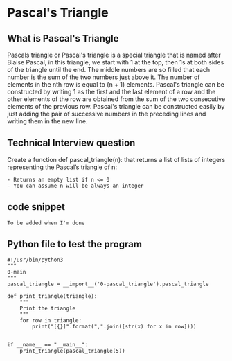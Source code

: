 # Pascal's Triangle

## What is Pascal's Triangle

Pascals triangle or Pascal's triangle is a special triangle that is named after Blaise Pascal, in this triangle, we start with 1 at the top, then 1s at both sides of the triangle until the end. The middle numbers are so filled that each number is the sum of the two numbers just above it. The number of elements in the nth row is equal to (n + 1) elements. Pascal's triangle can be constructed by writing 1 as the first and the last element of a row and the other elements of the row are obtained from the sum of the two consecutive elements of the previous row. Pascal's triangle can be constructed easily by just adding the pair of successive numbers in the preceding lines and writing them in the new line.

## Technical Interview question

Create a function def pascal_triangle(n): that returns a list of lists of integers representing the Pascal’s triangle of n: 
 
    - Returns an empty list if n <= 0 
    - You can assume n will be always an integer 

## code snippet

``` To be added when I'm done ```

## Python file to test the program

```
#!/usr/bin/python3 
""" 
0-main 
""" 
pascal_triangle = __import__('0-pascal_triangle').pascal_triangle 
 
def print_triangle(triangle): 
    """ 
    Print the triangle 
    """ 
    for row in triangle: 
        print("[{}]".format(",".join([str(x) for x in row]))) 
 
 
if __name__ == "__main__": 
    print_triangle(pascal_triangle(5)) 
```